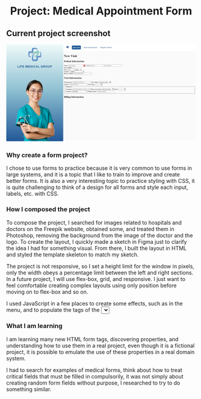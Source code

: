 <h1 align="center">Project: Medical Appointment Form</h1>

## Current project screenshot
![](https://raw.githubusercontent.com/georgealan/challenge-frontend-dev-bertelsmann/main/Exercises/Medical-Appointment-Form/assets/screenshots/screencapture001.png)

### Why create a form project?
I chose to use forms to practice because it is very common to use forms in large systems, and it is a topic that I like to train to improve and create better forms. It is also a very interesting topic to practice styling with CSS, it is quite challenging to think of a design for all forms and style each input, labels, etc. with CSS.

### How I composed the project
To compose the project, I searched for images related to hospitals and doctors on the Freepik website, obtained some, and treated them in Photoshop, removing the background from the image of the doctor and the logo. To create the layout, I quickly made a sketch in Figma just to clarify the idea I had for something visual. From there, I built the layout in HTML and styled the template skeleton to match my sketch.

The project is not responsive, so I set a height limit for the window in pixels, only the width obeys a percentage limit between the left and right sections. In a future project, I will use flex-box, grid, and responsive. I just want to feel comfortable creating complex layouts using only position before moving on to flex-box and so on.

I used JavaScript in a few places to create some effects, such as in the menu, and to populate the <options> tags of the <select> fields of the forms, simple things to avoid polluting the HTML code with too much text.

### What I am learning
I am learning many new HTML form tags, discovering properties, and understanding how to use them in a real project, even though it is a fictional project, it is possible to emulate the use of these properties in a real domain system.

I had to search for examples of medical forms, think about how to treat critical fields that must be filled in compulsorily, it was not simply about creating random form fields without purpose, I researched to try to do something similar.
